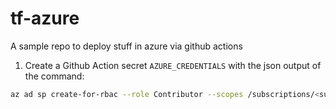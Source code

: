 # tf-azure
A sample repo to deploy stuff in azure via github actions


1. Create a Github Action secret `AZURE_CREDENTIALS` with the json output of the command:

```bash
az ad sp create-for-rbac --role Contributor --scopes /subscriptions/<sub-id> -o json
```
